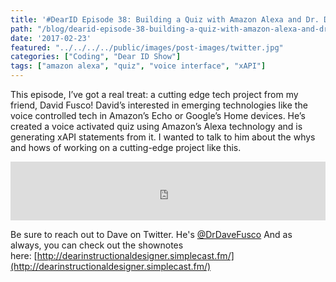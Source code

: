 ```yaml
---
title: '#DearID Episode 38: Building a Quiz with Amazon Alexa and Dr. Dave Fusco'
path: "/blog/dearid-episode-38-building-a-quiz-with-amazon-alexa-and-dr-dave-fusco"
date: '2017-02-23'
featured: "../../../../public/images/post-images/twitter.jpg"
categories: ["Coding", "Dear ID Show"]
tags: ["amazon alexa", "quiz", "voice interface", "xAPI"]
---
```


This episode, I’ve got a real treat: a cutting edge tech project from my friend, David Fusco! David’s interested in emerging technologies like the voice controlled tech in Amazon’s Echo or Google’s Home devices. He’s created a voice activated quiz using Amazon’s Alexa technology and is generating xAPI statements from it. I wanted to talk to him about the whys and hows of working on a cutting-edge project like this.

<iframe src="https://simplecast.com/e/59981?style=medium-light" width="100%" height="94px" frameborder="0" scrolling="no" seamless=""></iframe>

Be sure to reach out to Dave on Twitter. He's [@DrDaveFusco](https://twitter.com/DrDaveFusco) And as always, you can check out the shownotes here: [http://dearinstructionaldesigner.simplecast.fm/](http://dearinstructionaldesigner.simplecast.fm/)
